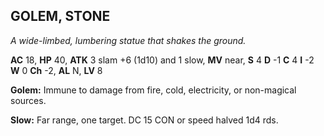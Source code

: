 ## GOLEM, STONE

_A wide-limbed, lumbering statue that shakes the ground._

**AC** 18, **HP** 40, **ATK** 3 slam +6 (1d10) and 1 slow, **MV** near, **S** 4 **D** -1 **C** 4 **I** -2 **W** 0 **Ch** -2, **AL** N, **LV** 8

**Golem:** Immune to damage from fire, cold, electricity, or non-magical sources.

**Slow:** Far range, one target. DC 15 CON or speed halved 1d4 rds.

